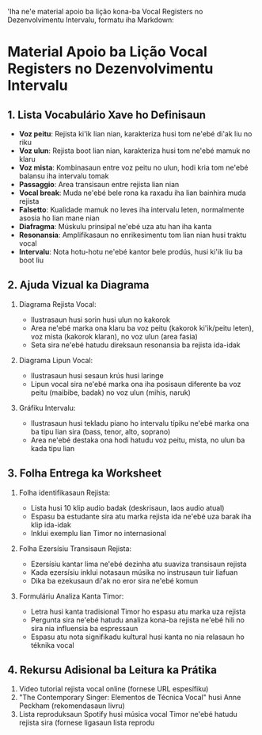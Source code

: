 'Iha ne'e material apoio ba lição kona-ba Vocal Registers no Dezenvolvimentu Intervalu, formatu iha Markdown:

# Material Apoio ba Lição Vocal Registers no Dezenvolvimentu Intervalu

## 1. Lista Vocabulário Xave ho Definisaun

- **Voz peitu**: Rejista ki'ik lian nian, karakteriza husi tom ne'ebé di'ak liu no riku
- **Voz ulun**: Rejista boot lian nian, karakteriza husi tom ne'ebé mamuk no klaru
- **Voz mista**: Kombinasaun entre voz peitu no ulun, hodi kria tom ne'ebé balansu iha intervalu tomak
- **Passaggio**: Area transisaun entre rejista lian nian
- **Vocal break**: Muda ne'ebé bele rona ka raxadu iha lian bainhira muda rejista
- **Falsetto**: Kualidade mamuk no leves iha intervalu leten, normalmente asosia ho lian mane nian
- **Diafragma**: Múskulu prinsipal ne'ebé uza atu han iha kanta
- **Resonansia**: Amplifikasaun no enrikesimentu tom lian nian husi traktu vocal
- **Intervalu**: Nota hotu-hotu ne'ebé kantor bele prodús, husi ki'ik liu ba boot liu

## 2. Ajuda Vizual ka Diagrama

1. Diagrama Rejista Vocal:
   - Ilustrasaun husi sorin husi ulun no kakorok
   - Area ne'ebé marka ona klaru ba voz peitu (kakorok ki'ik/peitu leten), voz mista (kakorok klaran), no voz ulun (area fasia)
   - Seta sira ne'ebé hatudu direksaun resonansia ba rejista ida-idak

2. Diagrama Lipun Vocal:
   - Ilustrasaun husi sesaun krús husi laringe
   - Lipun vocal sira ne'ebé marka ona iha posisaun diferente ba voz peitu (maibibe, badak) no voz ulun (mihis, naruk)

3. Gráfiku Intervalu:
   - Ilustrasaun husi tekladu piano ho intervalu típiku ne'ebé marka ona ba tipu lian sira (bass, tenor, alto, soprano)
   - Area ne'ebé destaka ona hodi hatudu voz peitu, mista, no ulun ba kada tipu lian

## 3. Folha Entrega ka Worksheet

1. Folha identifikasaun Rejista:
   - Lista husi 10 klip audio badak (deskrisaun, laos audio atual)
   - Espasu ba estudante sira atu marka rejista ida ne'ebé uza barak iha klip ida-idak
   - Inklui exemplu lian Timor no internasional

2. Folha Ezersísiu Transisaun Rejista:
   - Ezersísiu kantar lima ne'ebé dezinha atu suaviza transisaun rejista
   - Kada ezersísiu inklui notasaun músika no instrusaun tuir liafuan
   - Dika ba ezekusaun di'ak no eror sira ne'ebé komun

3. Formuláriu Analiza Kanta Timor:
   - Letra husi kanta tradisional Timor ho espasu atu marka uza rejista
   - Pergunta sira ne'ebé hatudu analiza kona-ba rejista ne'ebé hili no sira nia influensia ba espressaun
   - Espasu atu nota signifikadu kultural husi kanta no nia relasaun ho téknika vocal

## 4. Rekursu Adisional ba Leitura ka Prátika 

1. Vídeo tutorial rejista vocal online (fornese URL espesífiku)
2. "The Contemporary Singer: Elementos de Técnica Vocal" husi Anne Peckham (rekomendasaun livru)
3. Lista reproduksaun Spotify husi música vocal Timor ne'ebé hatudu rejista sira (fornese ligasaun lista reprodu